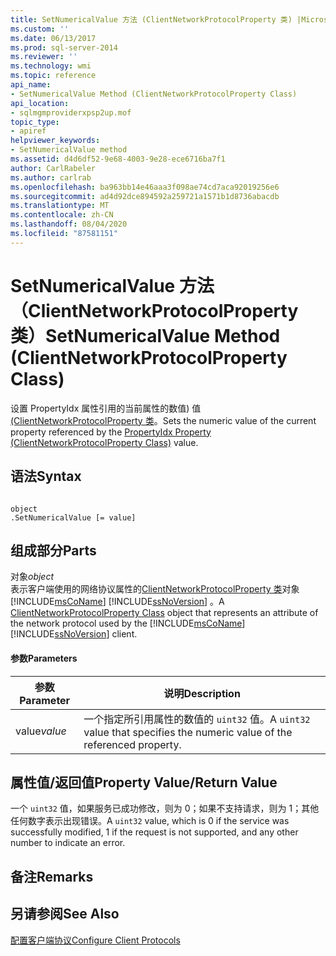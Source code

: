```yaml
---
title: SetNumericalValue 方法 (ClientNetworkProtocolProperty 类) |Microsoft Docs
ms.custom: ''
ms.date: 06/13/2017
ms.prod: sql-server-2014
ms.reviewer: ''
ms.technology: wmi
ms.topic: reference
api_name:
- SetNumericalValue Method (ClientNetworkProtocolProperty Class)
api_location:
- sqlmgmproviderxpsp2up.mof
topic_type:
- apiref
helpviewer_keywords:
- SetNumericalValue method
ms.assetid: d4d6df52-9e68-4003-9e28-ece6716ba7f1
author: CarlRabeler
ms.author: carlrab
ms.openlocfilehash: ba963bb14e46aaa3f098ae74cd7aca92019256e6
ms.sourcegitcommit: ad4d92dce894592a259721a1571b1d8736abacdb
ms.translationtype: MT
ms.contentlocale: zh-CN
ms.lasthandoff: 08/04/2020
ms.locfileid: "87581151"
---
```

# <a name="setnumericalvalue-method-clientnetworkprotocolproperty-class"></a><span data-ttu-id="b441f-102">SetNumericalValue 方法（ClientNetworkProtocolProperty 类）</span><span class="sxs-lookup"><span data-stu-id="b441f-102">SetNumericalValue Method (ClientNetworkProtocolProperty Class)</span></span>
  <span data-ttu-id="b441f-103">设置 PropertyIdx 属性引用的当前属性的数值) 值[ (ClientNetworkProtocolProperty 类](clientnetworkprotocolproperty-class.md)。</span><span class="sxs-lookup"><span data-stu-id="b441f-103">Sets the numeric value of the current property referenced by the [PropertyIdx Property (ClientNetworkProtocolProperty Class)](clientnetworkprotocolproperty-class.md) value.</span></span>  
  
## <a name="syntax"></a><span data-ttu-id="b441f-104">语法</span><span class="sxs-lookup"><span data-stu-id="b441f-104">Syntax</span></span>  
  
```  
  
object  
.SetNumericalValue [= value]  
```  
  
## <a name="parts"></a><span data-ttu-id="b441f-105">组成部分</span><span class="sxs-lookup"><span data-stu-id="b441f-105">Parts</span></span>  
 <span data-ttu-id="b441f-106">对象</span><span class="sxs-lookup"><span data-stu-id="b441f-106">*object*</span></span>  
 <span data-ttu-id="b441f-107">表示客户端使用的网络协议属性的[ClientNetworkProtocolProperty 类](clientnetworkprotocolproperty-class.md)对象 [!INCLUDE[msCoName](../../../includes/msconame-md.md)] [!INCLUDE[ssNoVersion](../../../includes/ssnoversion-md.md)] 。</span><span class="sxs-lookup"><span data-stu-id="b441f-107">A [ClientNetworkProtocolProperty Class](clientnetworkprotocolproperty-class.md) object that represents an attribute of the network protocol used by the [!INCLUDE[msCoName](../../../includes/msconame-md.md)] [!INCLUDE[ssNoVersion](../../../includes/ssnoversion-md.md)] client.</span></span>  
  
#### <a name="parameters"></a><span data-ttu-id="b441f-108">参数</span><span class="sxs-lookup"><span data-stu-id="b441f-108">Parameters</span></span>  
  
|<span data-ttu-id="b441f-109">参数</span><span class="sxs-lookup"><span data-stu-id="b441f-109">Parameter</span></span>|<span data-ttu-id="b441f-110">说明</span><span class="sxs-lookup"><span data-stu-id="b441f-110">Description</span></span>|  
|---------------|-----------------|  
|<span data-ttu-id="b441f-111">value</span><span class="sxs-lookup"><span data-stu-id="b441f-111">*value*</span></span>|<span data-ttu-id="b441f-112">一个指定所引用属性的数值的 `uint32` 值。</span><span class="sxs-lookup"><span data-stu-id="b441f-112">A `uint32` value that specifies the numeric value of the referenced property.</span></span>|  
  
## <a name="property-valuereturn-value"></a><span data-ttu-id="b441f-113">属性值/返回值</span><span class="sxs-lookup"><span data-stu-id="b441f-113">Property Value/Return Value</span></span>  
 <span data-ttu-id="b441f-114">一个 `uint32` 值，如果服务已成功修改，则为 0；如果不支持请求，则为 1；其他任何数字表示出现错误。</span><span class="sxs-lookup"><span data-stu-id="b441f-114">A `uint32` value, which is 0 if the service was successfully modified, 1 if the request is not supported, and any other number to indicate an error.</span></span>  
  
## <a name="remarks"></a><span data-ttu-id="b441f-115">备注</span><span class="sxs-lookup"><span data-stu-id="b441f-115">Remarks</span></span>  
  
## <a name="see-also"></a><span data-ttu-id="b441f-116">另请参阅</span><span class="sxs-lookup"><span data-stu-id="b441f-116">See Also</span></span>  
 [<span data-ttu-id="b441f-117">配置客户端协议</span><span class="sxs-lookup"><span data-stu-id="b441f-117">Configure Client Protocols</span></span>](../../../database-engine/configure-windows/configure-client-protocols.md)  
  
  
